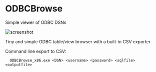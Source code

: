 # ODBCBrowse
Simple viewer of ODBC DSNs

![screenshot](https://user-images.githubusercontent.com/1063865/199441175-0856d50b-fa5c-4cd8-8fda-37313255b962.png)

Tiny and simple ODBC table/view browser with a built-in CSV exporter

Command line export to CSV:
```
  ODBCBrowse_x86.exe <DSN> <username> <password> <sqlfile> <outputfile>
```

